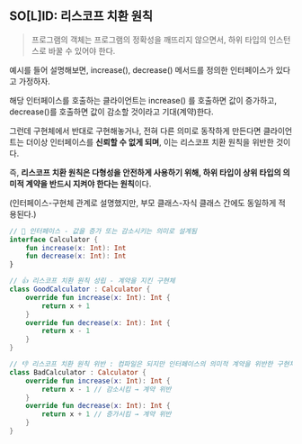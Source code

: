 ## SO[L]ID: 리스코프 치환 원칙

> 프로그램의 객체는 프로그램의 정확성을 깨뜨리지 않으면서, 하위 타입의 인스턴스로 바꿀 수 있어야 한다.

예시를 들어 설명해보면, increase(), decrease() 메서드를 정의한 인터페이스가 있다고 가정하자.

해당 인터페이스를 호출하는 클라이언트는 increase() 를 호출하면 값이 증가하고, decrease()를 호출하면 값이 감소할 것이라고 기대(계약)한다.

그런데 구현체에서 반대로 구현해놓거나, 전혀 다른 의미로 동작하게 만든다면 클라이언트는 더이상 인터페이스를 **신뢰할 수 없게 되며**, 이는 리스코프 치환 원칙을 위반한 것이다.

즉, **리스코프 치환 원칙은 다형성을 안전하게 사용하기 위해, 하위 타입이 상위 타입의 의미적 계약을 반드시 지켜야 한다는 원칙**이다.

(인터페이스-구현체 관계로 설명했지만, 부모 클래스-자식 클래스 간에도 동일하게 적용된다.)

```kotlin
// 🤝 인터페이스 - 값을 증가 또는 감소시키는 의미로 설계됨
interface Calculator {
    fun increase(x: Int): Int
    fun decrease(x: Int): Int
}

// 👍 리스코프 치환 원칙 성립 - 계약을 지킨 구현체
class GoodCalculator : Calculator {
    override fun increase(x: Int): Int {
        return x + 1
    }
    override fun decrease(x: Int): Int {
        return x - 1
    }
}

// 👎 리스코프 치환 원칙 위반 : 컴파일은 되지만 인터페이스의 의미적 계약을 위반한 구현체
class BadCalculator : Calculator {
    override fun increase(x: Int): Int {
        return x - 1 // 감소시킴 → 계약 위반
    }
    override fun decrease(x: Int): Int {
        return x + 1 // 증가시킴 → 계약 위반
    }
}
```